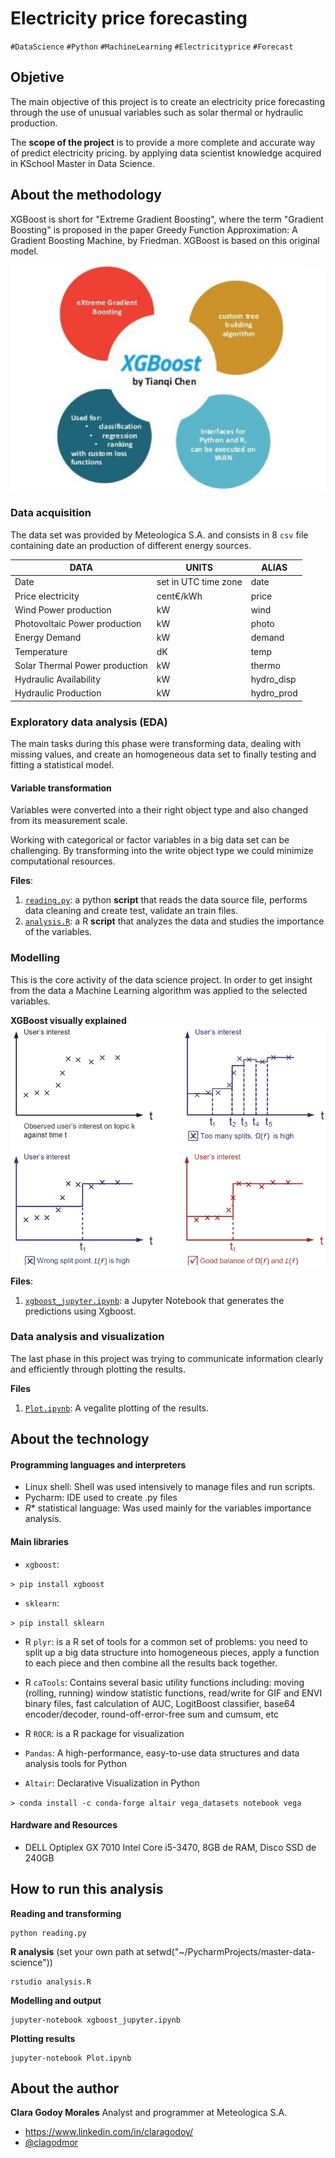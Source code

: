 Electricity price forecasting
===================
`#DataScience` `#Python` `#MachineLearning` `#Electricityprice` `#Forecast`


## Objetive ##

The main objective of this project is to create an electricity price forecasting through the use of unusual variables such as solar thermal or hydraulic production.

The **scope of the project** is to provide a more complete and accurate way of predict electricity pricing. by applying data scientist knowledge acquired in KSchool Master in Data Science.

## About the methodology ##
XGBoost is short for "Extreme Gradient Boosting", where the term "Gradient Boosting" is proposed in the paper Greedy Function Approximation: A Gradient Boosting Machine, by Friedman. XGBoost is based on this original model. 

![XGB](img/xgb.png)

### Data acquisition

The data set was provided by Meteologica S.A. and consists in 8 `csv` file containing date an production of different energy sources.

|DATA|UNITS|ALIAS|
|----|------|-----|
|Date|set in UTC time zone|date|
|Price electricity|cent€/kWh|price|
|Wind Power production|kW|wind|
|Photovoltaic Power production|kW|photo|
|Energy Demand|kW|demand|
|Temperature|dK|temp|
|Solar Thermal Power production|kW|thermo|
|Hydraulic Availability|kW|hydro_disp|
|Hydraulic Production|kW|hydro_prod|

### Exploratory data analysis (EDA)

The main tasks during this phase were transforming data, dealing with missing values, and create an homogeneous data set to finally testing and fitting a statistical model.

#### Variable transformation
Variables were converted into a their right object type and also changed from its measurement scale. 

Working with categorical or factor variables in a big data set can be challenging. By transforming into the write object type we could minimize computational resources.

**Files**:

 1. [`reading.py`](reading.py): a python **script** that reads the data source file, performs data cleaning and create test, validate an train files.
 2. [`analysis.R`](analysis.R): a R **script** that analyzes the data and studies the importance of the variables.

### Modelling

This is the core activity of the data science project. In order to get insight from the data a Machine Learning algorithm was applied to the selected variables.

**XGBoost visually explained**
![XGBoost visual expl](img/xgb_visu.png)

**Files**:

1. [`xgboost_jupyter.ipynb`](xgboost_jupyter.ipynb): a Jupyter Notebook that generates the predictions using Xgboost. 

### Data analysis and visualization

The last phase in this project was trying to  communicate information clearly and efficiently through plotting the results. 

**Files**

 1. [`Plot.ipynb`](plot.ipynb): A vegalite plotting of the results.
 
## About the technology ##
#### Programming languages and interpreters

 - Linux shell: Shell was used intensively to manage files and run scripts.
 - Pycharm: IDE used to create .py files
 - *R** statistical language: Was used mainly for the variables importance analysis.


#### Main libraries

 - `xgboost`:
 
 `> pip install xgboost`
 
  - `sklearn`:
  
 `> pip install sklearn`
 
 - R `plyr`:  is a R set of tools for a common set of problems: you need to split up a big data structure into homogeneous pieces, apply a function to each piece and then combine all the results back together. 
 
 - R `caTools`: Contains several basic utility functions including: moving (rolling, running) window statistic functions, read/write for GIF and ENVI binary files, fast calculation of AUC, LogitBoost classifier, base64 encoder/decoder, round-off-error-free sum and cumsum, etc
 
 - R `ROCR`: is a R package for visualization
 
 - `Pandas`: A high-performance, easy-to-use data structures and data analysis tools for Python
 - `Altair`: Declarative Visualization in Python
  
 `> conda install -c conda-forge altair vega_datasets notebook vega`
 
#### Hardware and Resources

 - DELL Optiplex GX 7010 Intel Core i5-3470, 8GB de RAM, Disco SSD de 240GB

## How to run this analysis

**Reading and transforming**

    python reading.py

**R analysis** 
(set your own path at setwd("~/PycharmProjects/master-data-science"))

    rstudio analysis.R 

**Modelling and output** 

    jupyter-notebook xgboost_jupyter.ipynb 
    
**Plotting results** 

    jupyter-notebook Plot.ipynb 

## About the author

**Clara Godoy Morales**
Analyst and programmer at Meteologica S.A.
 - https://www.linkedin.com/in/claragodoy/
 - [@clagodmor](https://twitter.com/clagodmor)